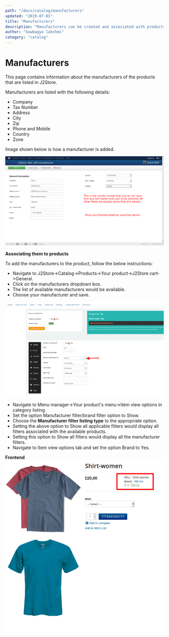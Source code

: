 ```yaml
---
path: "/docs/catalog/manufacturers"
updated: "2019-07-01"
title: "Manufacturers"
description: "Manufacturers can be created and associated with products by following the instructions on this guide"
author: "Sowbagya lakshmi"
category: "catalog"
---
```

# Manufacturers

This page contains information about the manufacturers of the products that are listed in J2Store.

Manufacturers are listed with the following details:

- Company
- Tax Number
- Address
- City
- Zip
- Phone and Mobile
- Country
- Zone

Image shown below is how a manufacturer is added.

![Add new manufacturer](https://raw.githubusercontent.com/j2store/doc-images/master//catalog/manufacturers/manufacturer_add_new.png)

**Associating them to products**

To add the manufacturers to the product, follow the below instructions:

- Navigate to J2Store->Catalog->Products->Your product->J2Store cart->General.
- Click on the manufacturers dropdown box.
- The list of available manufacturers would be available.
- Choose your manufacturer and save.

![Adding brand to product](https://raw.githubusercontent.com/j2store/doc-images/master//catalog/manufacturers/add_manufacturer-to-pro.png)

- Navigate to Menu manager->Your product's menu->Item view options in category listing.
- Set the option Manufacturer filter/brand filter option to Show.
- Choose the 	**Manufacturer filter listing type** to the appropriate option.
- Setting the above option to Show all applicable filters would display all filters associated with the available products.
- Setting this option to Show all filters would display all the manufacturer filters.
- Navigate to Item view options tab and set the option Brand	to Yes.

**Frontend**
![Frontend](https://raw.githubusercontent.com/j2store/doc-images/master//catalog/manufacturers/manufacturers-frontend.png)

